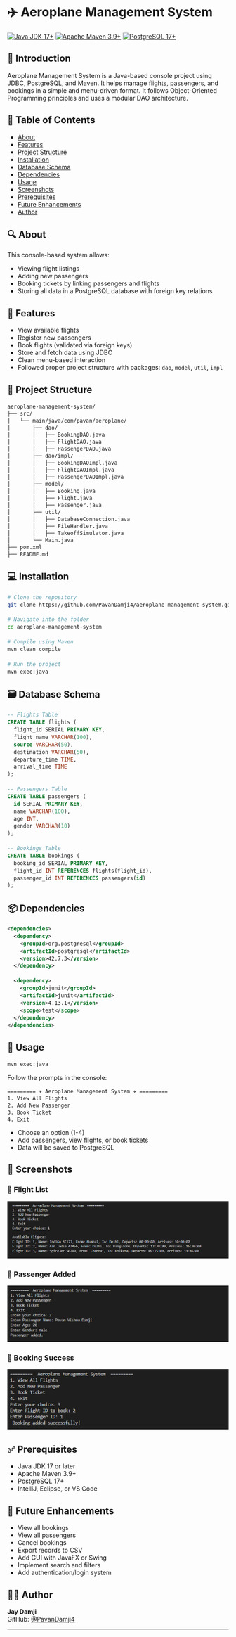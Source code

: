 # ✈️ Aeroplane Management System

[![Java JDK 17+](https://img.shields.io/badge/Java-JDK17%2B-blue?style=for-the-badge)](https://www.oracle.com/java/)
[![Apache Maven 3.9+](https://img.shields.io/badge/Maven-3.9%2B-orange?style=for-the-badge)](https://maven.apache.org/)
[![PostgreSQL 17+](https://img.shields.io/badge/PostgreSQL-17%2B-blue?style=for-the-badge)](https://www.postgresql.org/)

## 📘 Introduction

Aeroplane Management System is a Java-based console project using JDBC, PostgreSQL, and Maven. It helps manage flights, passengers, and bookings in a simple and menu-driven format. It follows Object-Oriented Programming principles and uses a modular DAO architecture.

## 📑 Table of Contents

- [About](#about)
- [Features](#features)
- [Project Structure](#project-structure)
- [Installation](#installation)
- [Database Schema](#database-schema)
- [Dependencies](#dependencies)
- [Usage](#usage)
- [Screenshots](#screenshots)
- [Prerequisites](#prerequisites)
- [Future Enhancements](#future-enhancements)
- [Author](#author)

## 🔍 About

This console-based system allows:
- Viewing flight listings
- Adding new passengers
- Booking tickets by linking passengers and flights
- Storing all data in a PostgreSQL database with foreign key relations

## 🚀 Features

- View available flights
- Register new passengers
- Book flights (validated via foreign keys)
- Store and fetch data using JDBC
- Clean menu-based interaction
- Followed proper project structure with packages: `dao`, `model`, `util`, `impl`

## 📁 Project Structure

```
aeroplane-management-system/
├── src/
│   └── main/java/com/pavan/aeroplane/
│       ├── dao/
│       │   ├── BookingDAO.java
│       │   ├── FlightDAO.java
│       │   ├── PassengerDAO.java
│       ├── dao/impl/
│       │   ├── BookingDAOImpl.java
│       │   ├── FlightDAOImpl.java
│       │   ├── PassengerDAOImpl.java
│       ├── model/
│       │   ├── Booking.java
│       │   ├── Flight.java
│       │   ├── Passenger.java
│       ├── util/
│       │   ├── DatabaseConnection.java
│       │   ├── FileHandler.java
│       │   ├── TakeoffSimulator.java
│       └── Main.java
├── pom.xml
├── README.md
```

## 💻 Installation

```bash
# Clone the repository
git clone https://github.com/PavanDamji4/aeroplane-management-system.git

# Navigate into the folder
cd aeroplane-management-system

# Compile using Maven
mvn clean compile

# Run the project
mvn exec:java
```

## 🗃️ Database Schema

```sql
-- Flights Table
CREATE TABLE flights (
  flight_id SERIAL PRIMARY KEY,
  flight_name VARCHAR(100),
  source VARCHAR(50),
  destination VARCHAR(50),
  departure_time TIME,
  arrival_time TIME
);

-- Passengers Table
CREATE TABLE passengers (
  id SERIAL PRIMARY KEY,
  name VARCHAR(100),
  age INT,
  gender VARCHAR(10)
);

-- Bookings Table
CREATE TABLE bookings (
  booking_id SERIAL PRIMARY KEY,
  flight_id INT REFERENCES flights(flight_id),
  passenger_id INT REFERENCES passengers(id)
);
```

## 📦 Dependencies

```xml
<dependencies>
  <dependency>
    <groupId>org.postgresql</groupId>
    <artifactId>postgresql</artifactId>
    <version>42.7.3</version>
  </dependency>

  <dependency>
    <groupId>junit</groupId>
    <artifactId>junit</artifactId>
    <version>4.13.1</version>
    <scope>test</scope>
  </dependency>
</dependencies>
```

## 🧪 Usage

```bash
mvn exec:java
```

Follow the prompts in the console:

```
========= ✈ Aeroplane Management System ✈ =========
1. View All Flights
2. Add New Passenger
3. Book Ticket
4. Exit
```

- Choose an option (1-4)
- Add passengers, view flights, or book tickets
- Data will be saved to PostgreSQL

## 📸 Screenshots

### 🛫 Flight List
![Flight List](images/Flight.png)

### 👤 Passenger Added
![Passenger Added](images/Passenger.png)

### 🎫 Booking Success
![Booking Confirmed](images/Booking.png)


## ✅ Prerequisites

- Java JDK 17 or later
- Apache Maven 3.9+
- PostgreSQL 17+
- IntelliJ, Eclipse, or VS Code

## 🔮 Future Enhancements

- View all bookings
- View all passengers
- Cancel bookings
- Export records to CSV
- Add GUI with JavaFX or Swing
- Implement search and filters
- Add authentication/login system

## 👨‍💻 Author

**Jay Damji**  
GitHub: [@PavanDamji4](https://github.com/PavanDamji4)

---
